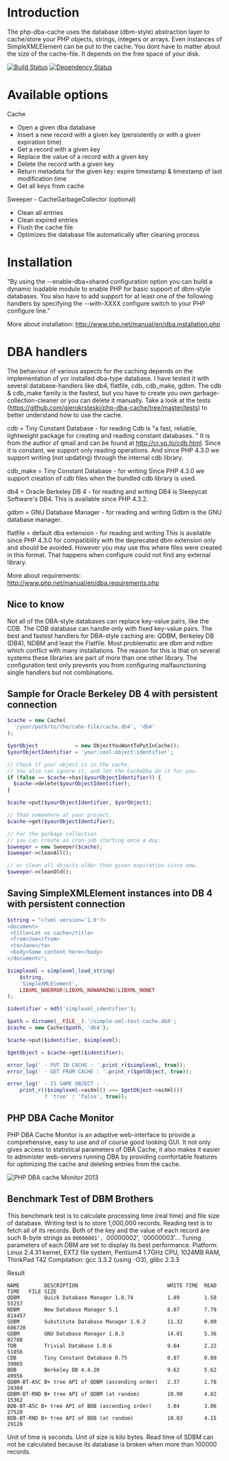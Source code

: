 Introduction
============

The php-dba-cache uses the database (dbm-style) abstraction layer to cache/store your PHP objects, 
strings, integers or arrays. Even instances of SimpleXMLElement can be put to the cache. You dont 
have to matter about the size of the cache-file. It depends on the free space of your disk.

[![Build Status](https://travis-ci.org/gjerokrsteski/php-dba-cache.png?branch=master)](https://travis-ci.org/gjerokrsteski/php-dba-cache)
[![Dependency Status](https://www.versioneye.com/user/projects/52122a50632bac1aea0039ec/badge.png)](https://www.versioneye.com/user/projects/52122a50632bac1aea0039ec)

Available options
===========================

Cache
- Open a given dba database
- Insert a new record with a given key (persistently or with a given expiration time)
- Get a record with a given key
- Replace the value of a record with a given key
- Delete the record with a given key
- Return metadata for the given key: expire timestamp & timestamp of last modification time
- Get all keys from cache
    
Sweeper - CacheGarbageCollector (optional)
- Clean all entries
- Clean expired entries
- Flush the cache file
- Optimizes the database file automatically after cleaning process

Installation
============

"By using the --enable-dba=shared configuration option you can build a dynamic loadable module
to enable PHP for basic support of dbm-style databases. You also have to add support for at
least one of the following handlers by specifying the --with-XXXX configure switch
to your PHP configure line."
    
More about installation: http://www.php.net/manual/en/dba.installation.php

DBA handlers
============

The behaviour of various aspects for the caching depends on the implementation of yor
installed dba-type database. I have tested it with several database-handlers like db4, flatfile,
cdb, cdb_make, gdbm. The cdb & cdb_make family is the fastest, but you have to create
you own garbage-collection-cleaner or you can delete it manually. Take a look at the tests
(https://github.com/gjerokrsteski/php-dba-cache/tree/master/tests) to better understand
how to use the cache.

cdb = Tiny Constant Database - for reading
Cdb is "a fast, reliable, lightweight package for creating and reading constant databases.
" It is from the author of qmail and can be found at http://cr.yp.to/cdb.html. Since it is
constant, we support only reading operations. And since PHP 4.3.0 we support writing
(not updating) through the internal cdb library.

cdb_make = Tiny Constant Database - for writing
Since PHP 4.3.0 we support creation of cdb files when the bundled cdb library is used.

db4 = Oracle Berkeley DB 4 - for reading and writing
DB4 is Sleepycat Software's DB4. This is available since PHP 4.3.2.

gdbm = GNU Database Manager - for reading and writing
Gdbm is the GNU database manager.

flatfile = default dba extension - for reading and writing
This is available since PHP 4.3.0 for compatibility with the deprecated dbm extension only
and should be avoided. However you may use this where files were created in this format.
That happens when configure could not find any external library.
    
More about requirements: http://www.php.net/manual/en/dba.requirements.php


Nice to know
------------

Not all of the DBA-style databases can replace key-value pairs, like the CDB. The CDB database
can handle only with fixed key-value pairs. The best and fastest handlers for DBA-style caching
are: QDBM, Berkeley DB (DB4), NDBM and least the Flatfile.
Most problematic are dbm and ndbm which conflict with many installations. The reason for this is
that on several systems these libraries are part of more than one other library. The configuration
test only prevents you from configuring malfaunctioning single handlers but not combinations.

Sample for Oracle Berkeley DB 4 with persistent connection
----------------------------------------------------------

```php
$cache = new Cache(
  '/your/path/to/the/cahe-file/cache.db4', 'db4'
);

$yorObject            = new ObjectYouWantToPutInCache();
$yourObjectIdentifier = 'your:cool:object:identifier';

// Check if your object is in the cache.
// You also can ignore it, and let the CacheDba do it for you.
if (false == $cache->has($yourObjectIdentifier)) {
  $cache->delete($yourObjectIdentifier);
}

$cache->put($yourObjectIdentifier, $yorObject);

// Than somewhere at your project.
$cache->get($yourObjectIdentifier);

// For the garbage collection 
// you can create an cron-job starting once a day.
$sweeper = new Sweeper($cache);
$sweeper->cleanAll();

// or clean all objects older than given expiration since now.
$sweeper->cleanOld();
```

Saving SimpleXMLElement instances into DB 4 with persistent connection
----------------------------------------------------------------------

```php
$string = "<?xml version='1.0'?>
<document>
 <title>Let us cache</title>
 <from>Joe</from>
 <to>Jane</to>
 <body>Some content here</body>
</document>";

$simplexml = simplexml_load_string(
    $string,
    'SimpleXMLElement',
    LIBXML_NOERROR|LIBXML_NOWARNING|LIBXML_NONET
);

$identifier = md5('simplexml_identifier');

$path = dirname(__FILE__).'/simple-xml-test-cache.db4';
$cache = new Cache($path, 'db4');

$cache->put($identifier, $simplexml);

$getObject = $cache->get($identifier);

error_log(' - PUT IN CACHE : '.print_r($simplexml, true));
error_log(' - GET FROM CACHE : '.print_r($getObject, true));

error_log(' - IS SAME OBJECT : '.
    print_r(($simplexml->asXml() === $getObject->asXml())
            ? 'true' : 'false', true));
```

PHP DBA Cache Monitor
---------------------
PHP DBA Cache Monitor is an adaptive web-interface to provide a comprehensive, easy to use 
and of course good looking GUI. It not only gives access to statistical parameters of DBA Cache, 
it also makes it easier to administer web-servers running DBA by providing comfortable features 
for optimizing the cache and deleting entries from the cache. 
 
 ![PHP DBA cache Monitor 2013](http://farm9.staticflickr.com/8528/8547311457_9e4a7ca45d.jpg "PHP DBA Cache Monitor")


Benchmark Test of DBM Brothers
------------------------------

This benchmark test is to calculate processing time (real time)
and file size of database. Writing test is to store 1,000,000 records. Reading test is
to fetch all of its records. Both of the key and the value of each record are such 8-byte
strings as `00000001', `00000002', `00000003'... Tuning parameters of each DBM are set to
display its best performance. Platform: Linux 2.4.31 kernel, EXT2 file system,
Pentium4 1.7GHz CPU, 1024MB RAM, ThinkPad T42 Compilation: gcc 3.3.2 (using -O3), glibc 2.3.3

Result
```cli
NAME        DESCRIPTION                             WRITE TIME  READ TIME   FILE SIZE
QDBM        Quick Database Manager 1.8.74           1.89        1.58        55257
NDBM        New Database Manager 5.1                8.07        7.79        814457
SDBM        Substitute Database Manager 1.0.2       11.32       0.00        606720
GDBM        GNU Database Manager 1.8.3              14.01       5.36        82788
TDB         Trivial Database 1.0.6                  9.64        2.22        51056
CDB         Tiny Constant Database 0.75             0.87        0.80        39065
BDB         Berkeley DB 4.4.20                      9.62        5.62        40956
QDBM-BT-ASC B+ tree API of QDBM (ascending order)   2.37        1.78        24304
QDBM-BT-RND B+ tree API of QDBM (at random)         10.90       4.82        15362
BDB-BT-ASC B+ tree API of BDB (ascending order)     3.04        3.06        27520
BDB-BT-RND B+ tree API of BDB (at random)           10.03       4.15        29120
```

Unit of time is seconds. Unit of size is kilo bytes. Read time of SDBM can not be calculated
because its database is broken when more than 100000 records.

